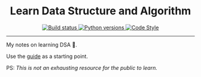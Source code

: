 <div align="center">

  <h1>Learn Data Structure and Algorithm</h1>

  <a href="https://github.com/azzamsa/learn/actions/workflows/learn_dsa.yml">
    <img src="https://github.com/azzamsa/learn/actions/workflows/learn_dsa.yml/badge.svg" alt="Build status" />
  </a>

  <a href="https://github.com/azzamsa/learn/tree/master/src/learn-dsa">
    <img
      src="https://img.shields.io/badge/Python-3.9%20%7C%203.10%2B-blue"
      alt="Python versions"
    />
  </a>

  <a href="https://github.com/psf/black">
    <img
      src="https://img.shields.io/badge/code%20style-black-000000.svg"
      alt="Code Style "
    />
  </a>

</div>

---

My notes on learning DSA 🧁.

Use the [guide](docs/guide.md) as a starting point.

PS: *This is not an exhausting resource for the public to learn.*
